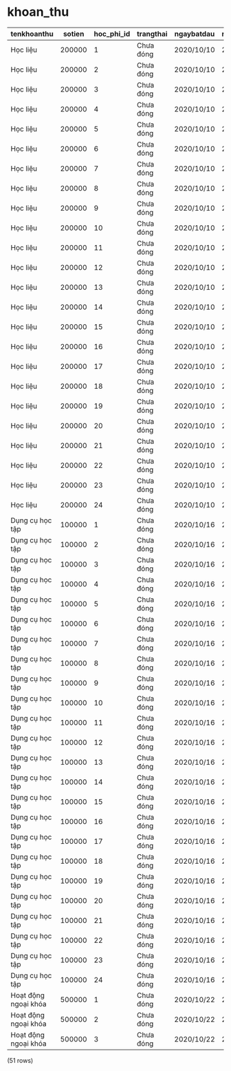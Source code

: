 khoan_thu
=========

|         tenkhoanthu          | sotien | hoc_phi_id |  trangthai   | ngaybatdau | ngayketthuc |
|------------------------------|--------|------------|--------------|------------|-------------|
| Học liệu                 | 200000 | 1          | Chưa đóng | 2020/10/10 | 2020/11/10  |
| Học liệu                 | 200000 | 2          | Chưa đóng | 2020/10/10 | 2020/11/10  |
| Học liệu                 | 200000 | 3          | Chưa đóng | 2020/10/10 | 2020/11/10  |
| Học liệu                 | 200000 | 4          | Chưa đóng | 2020/10/10 | 2020/11/10  |
| Học liệu                 | 200000 | 5          | Chưa đóng | 2020/10/10 | 2020/11/10  |
| Học liệu                 | 200000 | 6          | Chưa đóng | 2020/10/10 | 2020/11/10  |
| Học liệu                 | 200000 | 7          | Chưa đóng | 2020/10/10 | 2020/11/10  |
| Học liệu                 | 200000 | 8          | Chưa đóng | 2020/10/10 | 2020/11/10  |
| Học liệu                 | 200000 | 9          | Chưa đóng | 2020/10/10 | 2020/11/10  |
| Học liệu                 | 200000 | 10         | Chưa đóng | 2020/10/10 | 2020/11/10  |
| Học liệu                 | 200000 | 11         | Chưa đóng | 2020/10/10 | 2020/11/10  |
| Học liệu                 | 200000 | 12         | Chưa đóng | 2020/10/10 | 2020/11/10  |
| Học liệu                 | 200000 | 13         | Chưa đóng | 2020/10/10 | 2020/11/10  |
| Học liệu                 | 200000 | 14         | Chưa đóng | 2020/10/10 | 2020/11/10  |
| Học liệu                 | 200000 | 15         | Chưa đóng | 2020/10/10 | 2020/11/10  |
| Học liệu                 | 200000 | 16         | Chưa đóng | 2020/10/10 | 2020/11/10  |
| Học liệu                 | 200000 | 17         | Chưa đóng | 2020/10/10 | 2020/11/10  |
| Học liệu                 | 200000 | 18         | Chưa đóng | 2020/10/10 | 2020/11/10  |
| Học liệu                 | 200000 | 19         | Chưa đóng | 2020/10/10 | 2020/11/10  |
| Học liệu                 | 200000 | 20         | Chưa đóng | 2020/10/10 | 2020/11/10  |
| Học liệu                 | 200000 | 21         | Chưa đóng | 2020/10/10 | 2020/11/10  |
| Học liệu                 | 200000 | 22         | Chưa đóng | 2020/10/10 | 2020/11/10  |
| Học liệu                 | 200000 | 23         | Chưa đóng | 2020/10/10 | 2020/11/10  |
| Học liệu                 | 200000 | 24         | Chưa đóng | 2020/10/10 | 2020/11/10  |
| Dụng cụ học tập      | 100000 | 1          | Chưa đóng | 2020/10/16 | 2020/11/14  |
| Dụng cụ học tập      | 100000 | 2          | Chưa đóng | 2020/10/16 | 2020/11/14  |
| Dụng cụ học tập      | 100000 | 3          | Chưa đóng | 2020/10/16 | 2020/11/14  |
| Dụng cụ học tập      | 100000 | 4          | Chưa đóng | 2020/10/16 | 2020/11/14  |
| Dụng cụ học tập      | 100000 | 5          | Chưa đóng | 2020/10/16 | 2020/11/14  |
| Dụng cụ học tập      | 100000 | 6          | Chưa đóng | 2020/10/16 | 2020/11/14  |
| Dụng cụ học tập      | 100000 | 7          | Chưa đóng | 2020/10/16 | 2020/11/14  |
| Dụng cụ học tập      | 100000 | 8          | Chưa đóng | 2020/10/16 | 2020/11/14  |
| Dụng cụ học tập      | 100000 | 9          | Chưa đóng | 2020/10/16 | 2020/11/14  |
| Dụng cụ học tập      | 100000 | 10         | Chưa đóng | 2020/10/16 | 2020/11/14  |
| Dụng cụ học tập      | 100000 | 11         | Chưa đóng | 2020/10/16 | 2020/11/14  |
| Dụng cụ học tập      | 100000 | 12         | Chưa đóng | 2020/10/16 | 2020/11/14  |
| Dụng cụ học tập      | 100000 | 13         | Chưa đóng | 2020/10/16 | 2020/11/14  |
| Dụng cụ học tập      | 100000 | 14         | Chưa đóng | 2020/10/16 | 2020/11/14  |
| Dụng cụ học tập      | 100000 | 15         | Chưa đóng | 2020/10/16 | 2020/11/14  |
| Dụng cụ học tập      | 100000 | 16         | Chưa đóng | 2020/10/16 | 2020/11/14  |
| Dụng cụ học tập      | 100000 | 17         | Chưa đóng | 2020/10/16 | 2020/11/14  |
| Dụng cụ học tập      | 100000 | 18         | Chưa đóng | 2020/10/16 | 2020/11/14  |
| Dụng cụ học tập      | 100000 | 19         | Chưa đóng | 2020/10/16 | 2020/11/14  |
| Dụng cụ học tập      | 100000 | 20         | Chưa đóng | 2020/10/16 | 2020/11/14  |
| Dụng cụ học tập      | 100000 | 21         | Chưa đóng | 2020/10/16 | 2020/11/14  |
| Dụng cụ học tập      | 100000 | 22         | Chưa đóng | 2020/10/16 | 2020/11/14  |
| Dụng cụ học tập      | 100000 | 23         | Chưa đóng | 2020/10/16 | 2020/11/14  |
| Dụng cụ học tập      | 100000 | 24         | Chưa đóng | 2020/10/16 | 2020/11/14  |
| Hoạt động ngoại khóa | 500000 | 1          | Chưa đóng | 2020/10/22 | 2020/11/18  |
| Hoạt động ngoại khóa | 500000 | 2          | Chưa đóng | 2020/10/22 | 2020/11/18  |
| Hoạt động ngoại khóa | 500000 | 3          | Chưa đóng | 2020/10/22 | 2020/11/18  |
(51 rows)

